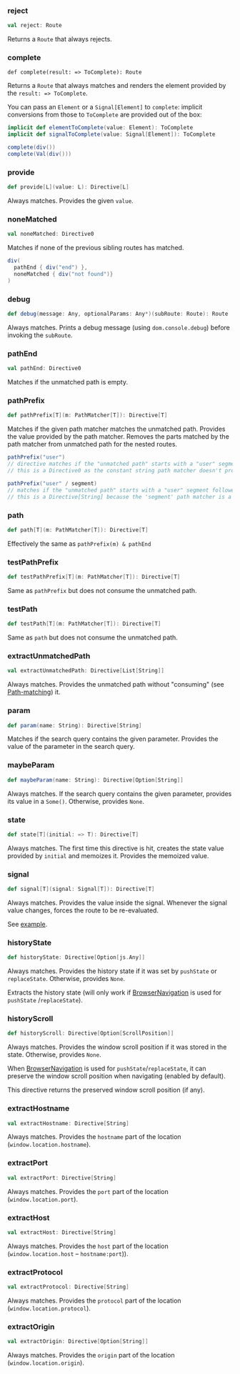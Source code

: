 ### reject

```scala
val reject: Route
```

Returns a `Route` that always rejects.



### complete

```
def complete(result: => ToComplete): Route
```

Returns a `Route` that always matches and renders the element provided by the `result: => ToComplete`.

You can pass an `Element` or a `Signal[Element]` to `complete`: implicit conversions from those to `ToComplete`
are provided out of the box:

```scala
implicit def elementToComplete(value: Element): ToComplete
implicit def signalToComplete(value: Signal[Element]): ToComplete
```

```scala
complete(div())
complete(Val(div()))
```



### provide

```scala
def provide[L](value: L): Directive[L]
```

Always matches. Provides the given `value`.



### noneMatched

```scala
val noneMatched: Directive0
```

Matches if none of the previous sibling routes has matched.

```scala
div(
  pathEnd { div("end") },
  noneMatched { div("not found")} 
)
```



### debug

```scala
def debug(message: Any, optionalParams: Any*)(subRoute: Route): Route
```

Always matches. Prints a debug message (using `dom.console.debug`) before invoking the `subRoute`.



### pathEnd

```scala
val pathEnd: Directive0
```

Matches if the unmatched path is empty.



### pathPrefix

```scala
def pathPrefix[T](m: PathMatcher[T]): Directive[T]
```

Matches if the given path matcher matches the unmatched path. Provides the value provided by the path matcher. Removes
the parts matched by the path matcher from unmatched path for the nested routes.

```scala
pathPrefix("user")
// directive matches if the "unmatched path" starts with a "user" segment
// this is a Directive0 as the constant string path matcher doesn't provide a value

pathPrefix("user" / segment)
// matches if the "unmatched path" starts with a "user" segment followed by another segment
// this is a Directive[String] because the 'segment' path matcher is a PathMatcher[String] 
```



### path

```scala
def path[T](m: PathMatcher[T]): Directive[T]
```

Effectively the same as `pathPrefix(m) & pathEnd`



### testPathPrefix

```scala
def testPathPrefix[T](m: PathMatcher[T]): Directive[T]
```

Same as `pathPrefix` but does not consume the unmatched path.



### testPath

```scala
def testPath[T](m: PathMatcher[T]): Directive[T]
```

Same as `path` but does not consume the unmatched path.



### extractUnmatchedPath

```scala
val extractUnmatchedPath: Directive[List[String]]
```

Always matches. Provides the unmatched path without "consuming" (see [Path-matching](/overview/path-matcher)) it.



### param

```scala
def param(name: String): Directive[String]
```

Matches if the search query contains the given parameter. Provides the value of the parameter in the search query.



### maybeParam

```scala
def maybeParam(name: String): Directive[Option[String]]
```

Always matches. If the search query contains the given parameter, provides its value in a `Some()`. Otherwise,
provides `None`.



### state

```scala
def state[T](initial: => T): Directive[T]
```

Always matches. The first time this directive is hit, creates the state value provided by `initial` and memoizes it.
Provides the memoized value.



### signal

```scala
def signal[T](signal: Signal[T]): Directive[T]
```

Always matches. Provides the value inside the signal. Whenever the signal value changes, forces the route to be
re-evaluated.

See [example]({{sitePrefix}}/examples/signal).



### historyState

```scala
def historyState: Directive[Option[js.Any]]
```

Always matches. Provides the history state if it was set by `pushState` or `replaceState`. Otherwise, provides `None`.

Extracts the history state (will only work if [BrowserNavigation]({{sitePrefix}}/overview/navigation) is used for `pushState`
/`replaceState`).



### historyScroll

```scala
def historyScroll: Directive[Option[ScrollPosition]]
```

Always matches. Provides the window scroll position if it was stored in the state. Otherwise, provides `None`.

When [BrowserNavigation]({{sitePrefix}}/overview/navigation) is used for `pushState`/`replaceState`, it can preserve the
window scroll position when navigating (enabled by default). 

This directive returns the preserved window scroll position (if any).



### extractHostname

```scala
val extractHostname: Directive[String]
```

Always matches. Provides the `hostname` part of the location (`window.location.hostname`).



### extractPort

```scala
val extractPort: Directive[String]
```

Always matches. Provides the `port` part of the location (`window.location.port`).



### extractHost

```scala
val extractHost: Directive[String]
```

Always matches. Provides the `host` part of the location (`window.location.host` – `hostname:port`)).



### extractProtocol

```scala
val extractProtocol: Directive[String]
```

Always matches. Provides the `protocol` part of the location (`window.location.protocol`).



### extractOrigin

```scala
val extractOrigin: Directive[Option[String]]
```

Always matches. Provides the `origin` part of the location (`window.location.origin`).
